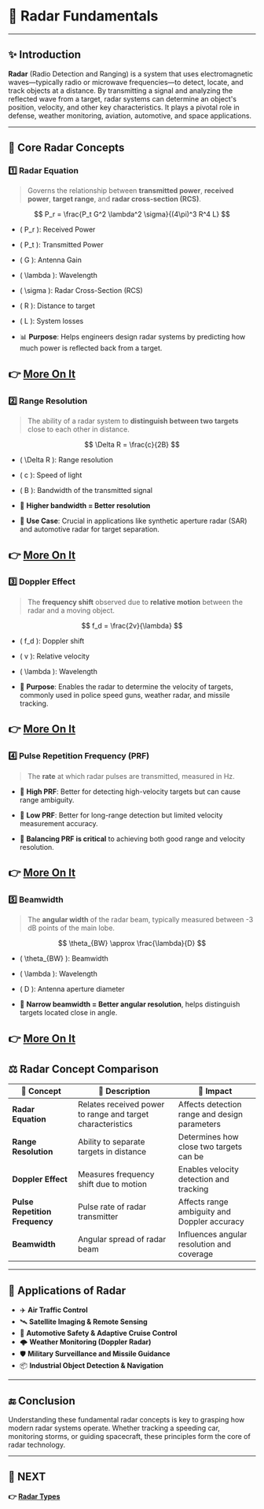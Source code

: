 # 🎯 Radar Fundamentals

---

## ✨ Introduction

**Radar** (Radio Detection and Ranging) is a system that uses electromagnetic waves—typically radio or microwave frequencies—to detect, locate, and track objects at a distance. By transmitting a signal and analyzing the reflected wave from a target, radar systems can determine an object's position, velocity, and other key characteristics. It plays a pivotal role in defense, weather monitoring, aviation, automotive, and space applications.

---

## 📌 Core Radar Concepts

### 1️⃣ **Radar Equation**

> Governs the relationship between **transmitted power**, **received power**, **target range**, and **radar cross-section (RCS)**.

$$
P_r = \frac{P_t G^2 \lambda^2 \sigma}{(4\pi)^3 R^4 L}
$$

- \( P_r \): Received Power  
- \( P_t \): Transmitted Power  
- \( G \): Antenna Gain  
- \( \lambda \): Wavelength  
- \( \sigma \): Radar Cross-Section (RCS)  
- \( R \): Distance to target  
- \( L \): System losses

- 📊 **Purpose**: Helps engineers design radar systems by predicting how much power is reflected back from a target.

**👉 [More On It](https://www.mathworks.com/help/radar/ug/radar-equation.html)**
---

### 2️⃣ **Range Resolution**

> The ability of a radar system to **distinguish between two targets** close to each other in distance.

$$
\Delta R = \frac{c}{2B}
$$

- \( \Delta R \): Range resolution  
- \( c \): Speed of light  
- \( B \): Bandwidth of the transmitted signal

- 📌 **Higher bandwidth = Better resolution**

- 🧠 **Use Case**: Crucial in applications like synthetic aperture radar (SAR) and automotive radar for target separation.

**👉 [More On It](https://www.renesas.com/en/blogs/radar-resolution-how-accurate-can-radar-be?srsltid=AfmBOop48wtusSNvXvBd13e4GT73rRIvqTaUFWEquAOp9qQoJEgh1Wjv)**
---

### 3️⃣ **Doppler Effect**

> The **frequency shift** observed due to **relative motion** between the radar and a moving object.

$$
f_d = \frac{2v}{\lambda}
$$

- \( f_d \): Doppler shift  
- \( v \): Relative velocity  
- \( \lambda \): Wavelength

- 🚗 **Purpose**: Enables the radar to determine the velocity of targets, commonly used in police speed guns, weather radar, and missile tracking.
  
**👉 [More On It](https://www.physicsclassroom.com/class/waves/lesson-3/The-doppler-effect)**
---

### 4️⃣ **Pulse Repetition Frequency (PRF)**

> The **rate** at which radar pulses are transmitted, measured in Hz.

- 🔁 **High PRF**: Better for detecting high-velocity targets but can cause range ambiguity.  
- 🎯 **Low PRF**: Better for long-range detection but limited velocity measurement accuracy.

- 📌 **Balancing PRF is critical** to achieving both good range and velocity resolution.

**👉 [More On It](https://www.everythingrf.com/community/what-is-pulse-repetition-frequency)**
---

### 5️⃣ **Beamwidth**

> The **angular width** of the radar beam, typically measured between -3 dB points of the main lobe.

$$
\theta_{BW} \approx \frac{\lambda}{D}
$$

- \( \theta_{BW} \): Beamwidth  
- \( \lambda \): Wavelength  
- \( D \): Antenna aperture diameter

- 🎯 **Narrow beamwidth = Better angular resolution**, helps distinguish targets located close in angle.

**👉 [More On It](https://www.everythingrf.com/community/what-is-antenna-beamwidth#:~:text=The%20beamwidth%20is%20commonly%20measured,the%20horizontal%20or%20vertical%20planes.)**
---

## ⚖️ Radar Concept Comparison

| 🧠 Concept               | 📖 Description                                                                 | 📌 Impact                                         |
|--------------------------|----------------------------------------------------------------------------------|--------------------------------------------------|
| **Radar Equation**        | Relates received power to range and target characteristics                     | Affects detection range and design parameters     |
| **Range Resolution**      | Ability to separate targets in distance                                         | Determines how close two targets can be          |
| **Doppler Effect**        | Measures frequency shift due to motion                                          | Enables velocity detection and tracking          |
| **Pulse Repetition Frequency** | Pulse rate of radar transmitter                                           | Affects range ambiguity and Doppler accuracy     |
| **Beamwidth**             | Angular spread of radar beam                                                    | Influences angular resolution and coverage       |

---

## 🧠 Applications of Radar

- ✈️ **Air Traffic Control**
- 🛰️ **Satellite Imaging & Remote Sensing**
- 🚗 **Automotive Safety & Adaptive Cruise Control**
- 🌩️ **Weather Monitoring (Doppler Radar)**
- 🛡️ **Military Surveillance and Missile Guidance**
- 📦 **Industrial Object Detection & Navigation**

---

## 🔚 Conclusion

Understanding these fundamental radar concepts is key to grasping how modern radar systems operate. Whether tracking a speeding car, monitoring storms, or guiding spacecraft, these principles form the core of radar technology.

---

## 🔹 NEXT  
**👉 [Radar Types ](../Radar_Types)**
